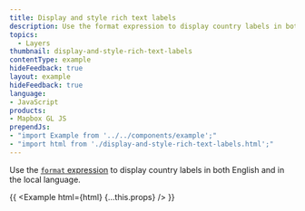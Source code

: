 ```yaml
---
title: Display and style rich text labels
description: Use the format expression to display country labels in both English and in the local language.
topics:
  - Layers
thumbnail: display-and-style-rich-text-labels
contentType: example
hideFeedback: true
layout: example
hideFeedback: true
language:
- JavaScript
products:
- Mapbox GL JS
prependJs:
- "import Example from '../../components/example';"
- "import html from './display-and-style-rich-text-labels.html';"
---
```


Use the [`format` expression](https://maplibre.org/maplibre-gl-js-docs/style-spec/expressions/#types-format) to display country labels in both English and in the local language.

{{ <Example html={html} {...this.props} /> }}
